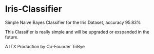 # Iris-Classifier
Simple Naive Bayes Classifier for the Iris Dataset, accuracy 95.83%

This Classifier is really simple and will be upgraded or exspanded in the future.

A ITX Production by Co-Founder TriBye
